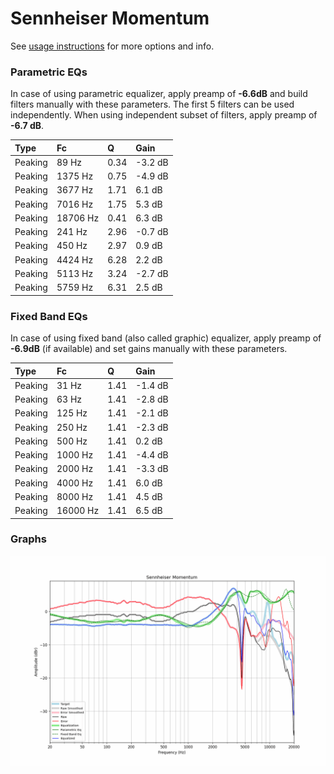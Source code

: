 # Sennheiser Momentum
See [usage instructions](https://github.com/jaakkopasanen/AutoEq#usage) for more options and info.

### Parametric EQs
In case of using parametric equalizer, apply preamp of **-6.6dB** and build filters manually
with these parameters. The first 5 filters can be used independently.
When using independent subset of filters, apply preamp of **-6.7 dB**.

| Type    | Fc       |    Q | Gain    |
|:--------|:---------|:-----|:--------|
| Peaking | 89 Hz    | 0.34 | -3.2 dB |
| Peaking | 1375 Hz  | 0.75 | -4.9 dB |
| Peaking | 3677 Hz  | 1.71 | 6.1 dB  |
| Peaking | 7016 Hz  | 1.75 | 5.3 dB  |
| Peaking | 18706 Hz | 0.41 | 6.3 dB  |
| Peaking | 241 Hz   | 2.96 | -0.7 dB |
| Peaking | 450 Hz   | 2.97 | 0.9 dB  |
| Peaking | 4424 Hz  | 6.28 | 2.2 dB  |
| Peaking | 5113 Hz  | 3.24 | -2.7 dB |
| Peaking | 5759 Hz  | 6.31 | 2.5 dB  |

### Fixed Band EQs
In case of using fixed band (also called graphic) equalizer, apply preamp of **-6.9dB**
(if available) and set gains manually with these parameters.

| Type    | Fc       |    Q | Gain    |
|:--------|:---------|:-----|:--------|
| Peaking | 31 Hz    | 1.41 | -1.4 dB |
| Peaking | 63 Hz    | 1.41 | -2.8 dB |
| Peaking | 125 Hz   | 1.41 | -2.1 dB |
| Peaking | 250 Hz   | 1.41 | -2.3 dB |
| Peaking | 500 Hz   | 1.41 | 0.2 dB  |
| Peaking | 1000 Hz  | 1.41 | -4.4 dB |
| Peaking | 2000 Hz  | 1.41 | -3.3 dB |
| Peaking | 4000 Hz  | 1.41 | 6.0 dB  |
| Peaking | 8000 Hz  | 1.41 | 4.5 dB  |
| Peaking | 16000 Hz | 1.41 | 6.5 dB  |

### Graphs
![](./Sennheiser%20Momentum.png)